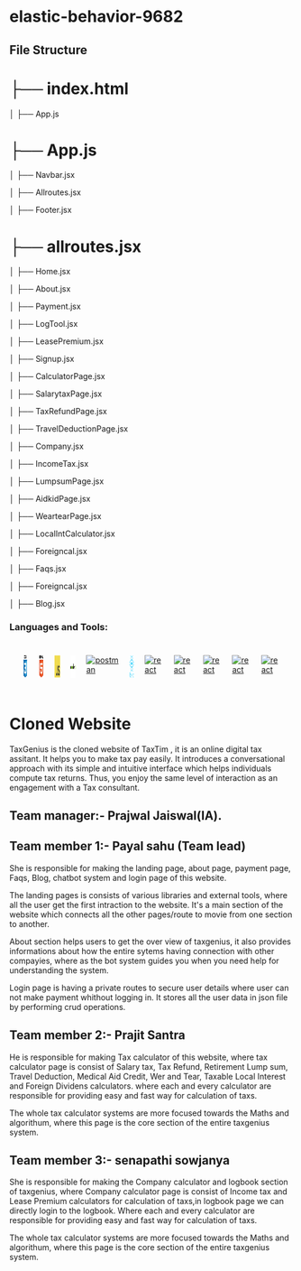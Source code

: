 # elastic-behavior-9682


## File Structure


├── index.html
===

│   ├── App.js



├── App.js
===

│   ├── Navbar.jsx

│   ├── Allroutes.jsx

│   ├── Footer.jsx



├── allroutes.jsx
===

│   ├── Home.jsx

│   ├── About.jsx

│   ├── Payment.jsx

│   ├── LogTool.jsx

│   ├── LeasePremium.jsx

│   ├── Signup.jsx

│   ├── CalculatorPage.jsx

│   ├── SalarytaxPage.jsx

│   ├── TaxRefundPage.jsx

│   ├── TravelDeductionPage.jsx

│   ├── Company.jsx

│   ├── IncomeTax.jsx

│   ├── LumpsumPage.jsx

│   ├── AidkidPage.jsx

│   ├── WeartearPage.jsx

│   ├── LocalIntCalculator.jsx

│   ├── Foreigncal.jsx

│   ├── Faqs.jsx

│   ├── Foreigncal.jsx

│   ├── Blog.jsx


<h3 align="left">Languages and Tools:</h3>
<p align="left" style=' width:"90%"; margin: auto; padding: 23px; display: flex; gap: 18px;'> <a href="https://www.w3schools.com/css/" target="_blank" rel="noreferrer"> <img src="https://raw.githubusercontent.com/devicons/devicon/master/icons/css3/css3-original-wordmark.svg" alt="css3" width="40" height="40"/> </a>  <a href="https://www.w3.org/html/" target="_blank" rel="noreferrer"> <img src="https://raw.githubusercontent.com/devicons/devicon/master/icons/html5/html5-original-wordmark.svg" alt="html5" width="40" height="40"/> </a> <a href="https://developer.mozilla.org/en-US/docs/Web/JavaScript" target="_blank" rel="noreferrer"> <img src="https://raw.githubusercontent.com/devicons/devicon/master/icons/javascript/javascript-original.svg" alt="javascript" width="40" height="40"/> </a> <a href="https://nodejs.org" target="_blank" rel="noreferrer"> <img src="https://raw.githubusercontent.com/devicons/devicon/master/icons/nodejs/nodejs-original-wordmark.svg" alt="nodejs" width="40" height="40"/> </a> <a href="https://postman.com" target="_blank" rel="noreferrer"> <img src="https://www.vectorlogo.zone/logos/getpostman/getpostman-icon.svg" alt="postman" width="40" height="40"/> </a> <a href="https://reactjs.org/" target="_blank" rel="noreferrer"> <img src="https://raw.githubusercontent.com/devicons/devicon/master/icons/react/react-original-wordmark.svg" alt="react" width="40" height="40"/> </a> <a href="https://chakra-ui.com/" target="_blank" rel="noreferrer"> <img src="https://image.pngaaa.com/704/7959704-middle.png" alt="react" width="50" height="40"/> </a> <a href="https://openbase.com/js/slick-slider/documentation" target="_blank" rel="noreferrer"> <img src="https://gymove.dexignzone.com/react/welcome/images/icons/44.png" alt="react" width="50" height="40"/> </a>  <a href="https://app.cyclic.sh/#/" target="_blank" rel="noreferrer"> <img src="https://th.bing.com/th/id/OIP.NCU8PydXbTaszgAQ2xGNHwAAAA?w=279&h=175&c=7&r=0&o=5&dpr=1.3&pid=1.7" alt="react" width="50" height="40"/> </a><a href="https://vercel.com/" target="_blank" rel="noreferrer"> <img src="https://th.bing.com/th/id/OIP.ypz_d6GL7n2nXfQnbw_ARAHaFj?w=195&h=180&c=7&r=0&o=5&dpr=1.3&pid=1.7" alt="react" width="50" height="40"/> </a>
<a href="https://redux.js.org/" target="_blank" rel="noreferrer"> <img src="https://th.bing.com/th/id/OIP.WcRnU2ERqYHZBKBQ0zXCvgHaGs?w=188&h=180&c=7&r=0&o=5&dpr=1.3&pid=1.7" alt="react" width="50" height="40"/> </a></p>



#  Cloned Website
TaxGenius is the cloned website of TaxTim , it is an online digital tax assitant. It helps you to make tax pay easily.
It introduces a conversational approach with its simple and intuitive interface which helps individuals compute tax returns.
Thus, you enjoy the same level of interaction as an engagement with a Tax consultant.


## Team manager:- Prajwal Jaiswal(IA).


## Team member 1:- Payal sahu (Team lead)
She is responsible for making the landing page, about page, payment page, Faqs, Blog, chatbot system and login page of this website.

   The landing pages is consists of various libraries and external tools, where all the user get the first intraction to the website. It's a main section of the website which connects all the other pages/route to movie from one section to another.   

   About section helps users to get the over view of taxgenius, it also provides informations about how the entire sytems having connection with other compayies, where as the bot system guides you when you need help for understanding the system.
   
Login page is having a private routes to secure user details where user can not make payment whithout logging in. It stores all the user data in json file by performing crud operations.



## Team member 2:- Prajit Santra
He is responsible for making Tax calculator of this website, where tax calculator page is consist of Salary tax, Tax Refund, Retirement Lump sum, Travel Deduction, Medical Aid Credit, Wer and Tear, Taxable Local Interest and Foreign Dividens calculators. where each and every calculator are responsible for providing easy and fast  way for calculation of taxs.

The whole tax calculator systems are more focused towards the Maths and algorithum, where this page is the core section of the entire taxgenius system.


## Team member 3:- senapathi sowjanya
She is responsible for making the Company calculator and logbook section of taxgenius, where Company calculator page is consist of Income tax and Lease Premium calculators for calculation of taxs,in logbook page we can directly login to the logbook. Where each and every calculator are responsible for providing easy and fast  way for calculation of taxs.


The whole tax calculator systems are more focused towards the Maths and algorithum, where this page is the core section of the entire taxgenius system.


